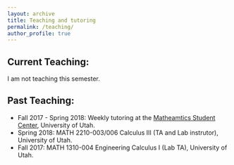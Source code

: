 ```yaml
---
layout: archive
title: Teaching and tutoring
permalink: /teaching/
author_profile: true
---
```


## Current Teaching:
I am not teaching this semester.

## Past Teaching:
* Fall 2017 - Spring 2018: Weekly tutoring at the [Matheamtics Student Center](https://www.math.utah.edu/undergraduate/mathcenter.php), University of Utah.
* Spring 2018: MATH 2210-003/006 Calculus III (TA and Lab instrutor), University of Utah.
* Fall 2017: MATH 1310-004 Engineering Calculus I (Lab TA), University of Utah.
